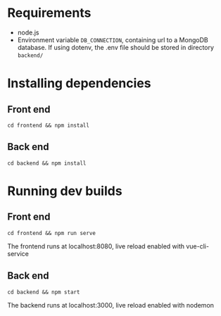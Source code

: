 # Requirements
- node.js
- Environment variable `DB_CONNECTION`, containing url to a MongoDB database. If using dotenv, the .env file should be stored in directory `backend/`

# Installing dependencies
## Front end
`cd frontend && npm install`
## Back end
`cd backend && npm install`

# Running dev builds
## Front end
`cd frontend && npm run serve`

The frontend runs at localhost:8080, live reload enabled with vue-cli-service
## Back end
`cd backend && npm start`

The backend runs at localhost:3000, live reload enabled with nodemon


